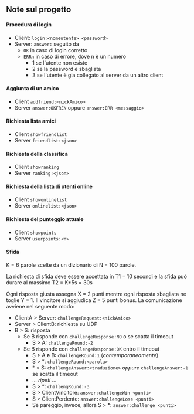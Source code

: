 ## Note sul progetto
#### Procedura di login
 * Client: `login:<nomeutente> <password>`
 * Server: `answer:` seguito da
   * `OK` in caso di login corretto
   * `ERRn` in caso di errore, dove n è un numero
     * 1 se l'utente non esiste
     * 2 se la password è sbagliata
     * 3 se l'utente è gia collegato al server da un altro client

#### Aggiunta di un amico
 * Client `addfriend:<nickAmico>`
 * Server `answer:OKFREN` oppure `answer:ERR <messaggio>`
 
#### Richiesta lista amici
 * Client `showfriendlist`
 * Server `friendlist:<json>`
 
#### Richiesta della classifica
 * Client `showranking`
 * Server `ranking:<json>`

#### Richiesta della lista di utenti online
 * Client `showonlinelist`
 * Server `onlinelist:<json>`

#### Richiesta del punteggio attuale
 * Client `showpoints`
 * Server `userpoints:<n>`

#### Sfida
K = 6 parole scelte da un dizionario di N = 100 parole.

La richiesta di sfida deve essere accettata in T1 = 10 secondi e la sfida può durare al massimo T2 = K*5s = 30s
 
Ogni risposta giusta assegna X = 2 punti mentre ogni risposta sbagliata ne toglie Y = 1. Il vincitore si aggiudica Z = 5
punti bonus. La comunicazione avviene nel seguente modo:
 * ClientA > Server: `challengeRequest:<nickAmico>`
 * Server > ClientB: richiesta su UDP
 * B > S: risposta
   * Se B risponde con `challengeResponse:NO` o se scatta il timeout
     * S > A: `challengeRound:-2`
   * Se B risponde con `challengeResponse:OK` entro il timeout
     * S > A **e** B: `challengeRound:1` (*contemporaneamente*)
     * S > *: `challengeRound:<parola>`
     * \* > S: `challengeAnswer:<traduzione>` *oppure* `challengeAnswer:-1` se scatta il timeout
     * ... *ripeti* ...
     * S > *: `challengRound:-3`
     * S > ClientVincitore: `answer:challengeWin <punti>`
     * S > ClientPerdente: `answer:challengeLose <punti>`
     * Se pareggio, invece, allora S > *: `answer:challenge <punti>`